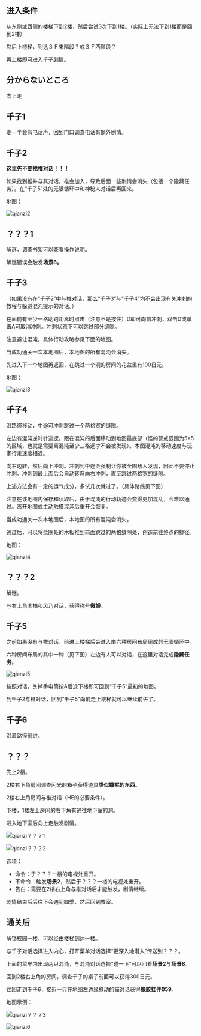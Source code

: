 ## 进入条件

从东侧或西侧的楼梯下到2楼，然后尝试3次下到1楼。（实际上无法下到1楼而是回到2楼）

然后上楼梯，到达３Ｆ東階段？或３Ｆ西階段？

再上楼即可进入千子剧情。

## 分からないところ

向上走

## 千子1

走一半会有电话声，回到门口调查电话有额外剧情。

## 千子2

**这里先不要找椎对话！！！**

如果找到椎并与其对话，椎会加入，导致后面一些剧情会消失（包括一个隐藏任务）。在“千子5”处的无限循环中和神秘人对话后再回来。

地图：

![qianzi2](image/03千子/qianzi2.png)

## ？？？1

解谜，调查书架可以查看操作说明。

解谜错误会触发**场景8。**

## 千子3

（如果没有在“千子2”中与椎对话，那么“千子3”与“千子4”均不会出现有关冲刺的教程与躲避混沌提示的对话。）

在面前有至少一格助跑距离时点击（注意不是按住）D即可向前冲刺，双击D或单击A可取消冲刺。冲刺状态下可以跳过部分缝隙。

注意避让混沌，具体行动攻略参见下面的地图。

当成功通关一次本地图后，本地图的所有混沌会消失。

先进入下一个地图再返回，在跳过一个洞的房间的花盆里有100日元。

地图：

![qianzi3](image/03千子/qianzi3.png)

## 千子4

沿路径移动，中途可冲刺跳过一个两格宽的缝隙。

左边有混沌逆时针巡逻。跟在混沌的后面移动到地图最底部（怪的警戒范围为5*5的区域，也就是需要离混沌至少三格远才不会被发现）。本图混沌的移动速度与玩家行走速度相近。

向右边转，然后向上冲刺。冲刺到中途会强制让你被全图敌人发现，因此不要停止冲刺。冲刺到最上面后会自动转弯向右冲刺，直至跳过两格宽的缝隙。

上述方法会有一定的运气成分，多试几次就过了。（具体路线见下图）

注意在该地图内保存和读取后，由于混沌的行动轨迹会变得更加混乱，会难以通过。离开地图或主动触摸混沌后重开会恢复。

当成功通关一次本地图后，本地图的所有混沌会消失。

通过后，可以将蓝圈处的木板推到前面跳过的两格缝隙处，创造前往终点的捷径。

地图：

![qianzi4](image/03千子/qianzi4.png)

## ？？？2

解谜。

与右上角木柚和风乃对话，获得称号**傲娇**。

## 千子5

之前如果没有与椎对话，前进上楼梯后会进入由六种房间布局组成的无限循环中。

六种房间布局的其中一种（见下图）左边有人可以对话，在这里对话完成**隐藏任务**。

![qianzi5](image/03千子/qianzi5.png)

按照对话，关掉手电筒按A后退下楼即可回到“千子5”最初的地图。

到千子2与椎对话，回到“千子5”向前走上楼梯就可以继续前进了。

## 千子6

沿着路径前进。

## ？？？

先上2楼。

2楼右下角房间调查闪光的箱子获得道具**类似撬棍的东西**。

2楼右上角房间与椎对话（HE的必要条件）。

下楼，1楼左上房间的右下角有通往地下室的洞。

进入地下室后向上走触发剧情。

![qianzi？？？1](image/03千子/qianzi？？？1.png)

![qianzi？？？2](image/03千子/qianzi？？？2.png)

选项：

- 命令：于？？？一楼的电视处重开。
- 不命令：触发**场景2**，然后于？？？一楼的电视处重开。
- 告白：需要在2楼右上角与椎对话后才能触发，剧情继续。

剧情结束后后往下会遇到四季，然后回到教室。

## 通关后

解锁校园一楼，可以经由楼梯到达一楼。

与千子对话选择进入内心，打开菜单对话选择“更深入地潜入”传送到？？？。

上面的监牢内出现两只混沌，与混沌对话选择“碰一下”可以回看**场景2**与**场景8**。

回到2楼右上角的房间，调查千子的桌子前面可以获得300日元。

往回走到千子6，接近一只在地图左边缘移动的猫对话获得**橡胶挂件059**。

地图示例：

![qianzi？？？3](image/03千子/qianzi？？？3.png)

![qianzi6](image/03千子/qianzi6.png)
